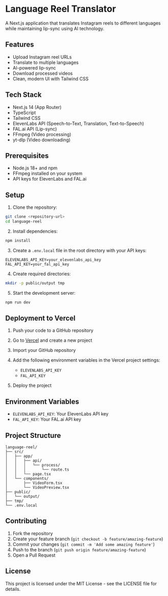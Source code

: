 # Language Reel Translator

A Next.js application that translates Instagram reels to different languages while maintaining lip-sync using AI technology.

## Features

- Upload Instagram reel URLs
- Translate to multiple languages
- AI-powered lip-sync
- Download processed videos
- Clean, modern UI with Tailwind CSS

## Tech Stack

- Next.js 14 (App Router)
- TypeScript
- Tailwind CSS
- ElevenLabs API (Speech-to-Text, Translation, Text-to-Speech)
- FAL.ai API (Lip-sync)
- FFmpeg (Video processing)
- yt-dlp (Video downloading)

## Prerequisites

- Node.js 18+ and npm
- FFmpeg installed on your system
- API keys for ElevenLabs and FAL.ai

## Setup

1. Clone the repository:
```bash
git clone <repository-url>
cd language-reel
```

2. Install dependencies:
```bash
npm install
```

3. Create a `.env.local` file in the root directory with your API keys:
```
ELEVENLABS_API_KEY=your_elevenlabs_api_key
FAL_API_KEY=your_fal_api_key
```

4. Create required directories:
```bash
mkdir -p public/output tmp
```

5. Start the development server:
```bash
npm run dev
```

## Deployment to Vercel

1. Push your code to a GitHub repository

2. Go to [Vercel](https://vercel.com) and create a new project

3. Import your GitHub repository

4. Add the following environment variables in the Vercel project settings:
   - `ELEVENLABS_API_KEY`
   - `FAL_API_KEY`

5. Deploy the project

## Environment Variables

- `ELEVENLABS_API_KEY`: Your ElevenLabs API key
- `FAL_API_KEY`: Your FAL.ai API key

## Project Structure

```
language-reel/
├── src/
│   ├── app/
│   │   ├── api/
│   │   │   └── process/
│   │   │       └── route.ts
│   │   └── page.tsx
│   └── components/
│       ├── VideoForm.tsx
│       └── VideoPreview.tsx
├── public/
│   └── output/
├── tmp/
└── .env.local
```

## Contributing

1. Fork the repository
2. Create your feature branch (`git checkout -b feature/amazing-feature`)
3. Commit your changes (`git commit -m 'Add some amazing feature'`)
4. Push to the branch (`git push origin feature/amazing-feature`)
5. Open a Pull Request

## License

This project is licensed under the MIT License - see the LICENSE file for details.
